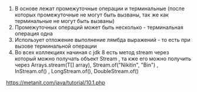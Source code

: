 1.  В основе лежат промежуточные операции и терминальные (после которых промежуточные не могут быть вызваны, так же как терминальные не могут быть вызваны)
2. Промежуточных операций может быть несколько - терминальная операция одна
3. Использует отложение выполнение лямбда выражений - то есть при вызове терминальной операции 
4. Во всех коллекциях начиная с jdk 8 есть метод stream через который можно получать объект Stream<T> , та кже его можно получить через Arrays.stream(T[] array), Stream.of("Nikitin", "Bin") , InStream.of() , LongStream.of(), DoubleStream.of()




https://metanit.com/java/tutorial/10.1.php 